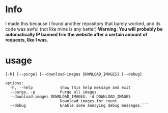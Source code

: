 # Info
I made this because I found another repository that barely worked, and its code was awful (not like mine is any better)
**Warning: You will probably be automatically IP banned frm the website after a certain amount of requests, like I was.**

# usage
```
[-h] [--purge] [--download-images DOWNLOAD_IMAGES] [--debug]

options:
  -h, --help            show this help message and exit
  --purge, -p           Purge all images
  --download-images DOWNLOAD_IMAGES, -d DOWNLOAD_IMAGES
                        Download images for count.
  --debug               Enable some annoying debug messages.```
  
